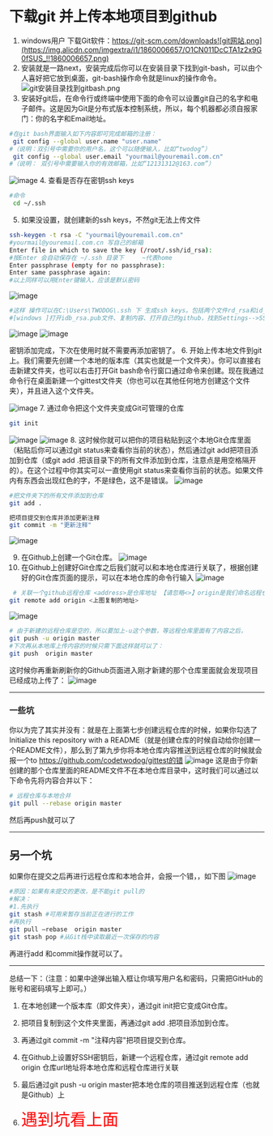 # 下载git 并上传本地项目到github
1. windows用户  下载Git软件：https://git-scm.com/downloads![git网站.png](https://img.alicdn.com/imgextra/i1/1860006657/O1CN011DcCTA1z2x9G0fSUS_!!1860006657.png)
2. 安装就是一路next，安装完成后你可以在安装目录下找到git-bash，可以由个人喜好把它放到桌面，git-bash操作命令就是linux的操作命令。 ![git安装目录找到gitbash.png](https://img.alicdn.com/imgextra/i3/1860006657/O1CN01xytmXH1z2x9FwJZ7J_!!1860006657.png)
3.  安装好git后，在命令行或终端中使用下面的命令可以设置git自己的名字和电子邮件。这是因为Git是分布式版本控制系统，所以，每个机器都必须自报家门：你的名字和Email地址。
```bash
#在git bash界面输入如下内容即可完成邮箱的注册：
 git config --global user.name "user.name"
#（说明：双引号中需要你的用户名，这个可以随便输入，比如“twodog”）
 git config --global user.email "yourmail@youremail.com.cn"
#（说明： 双引号中需要输入你的有效邮箱，比如“12131312@163.com”）
```
![image](https://img.alicdn.com/imgextra/i1/1860006657/O1CN01qq2U291z2x9GqrTit_!!1860006657.png)
4. 查看是否存在密钥ssh keys
```bash
#命令
 cd ~/.ssh
 ```
5. 如果没设置，就创建新的ssh keys，不然git无法上传文件
```bash
ssh-keygen -t rsa -C "yourmail@youremail.com.cn"
#yourmail@youremail.com.cn 写自己的邮箱
Enter file in which to save the key (/root/.ssh/id_rsa): 
#按Enter 会自动保存在 ~/.ssh 目录下     ~代表home
Enter passphrase (empty for no passphrase): 
Enter same passphrase again:
#以上同样可以用Enter键输入，应该是默认密码
```
![image](https://img.alicdn.com/imgextra/i3/1860006657/O1CN01Ielj9Z1z2x9G0fBr2_!!1860006657.png)

```bash
#这样 操作可以在C:\Users\TWODOG\.ssh 下 生成ssh keys。包括两个文件rd_rsa和id_rsa.pub(llinux 下就在~/.ssh）两种操作系统在git-bash里面都可以用同样的方式打开，当然这不重要，只是告诉你文件在哪。
#[windows ]打开idb_rsa.pub文件、复制内容、打开自己的github，找到Settings-->SSH and GPG keys  粘贴到key里面，点击Add SSH key 具体看下图
```
![image](https://img.alicdn.com/imgextra/i2/1860006657/O1CN019oNDw71z2x9JFaTXu_!!1860006657.png)
![image](https://img.alicdn.com/imgextra/i3/1860006657/O1CN01j2lnJw1z2x9IlesMO_!!1860006657.png)


密钥添加完成，下次在使用时就不需要再添加密钥了。
6. 开始上传本地文件到git上。我们需要先创建一个本地的版本库（其实也就是一个文件夹）。你可以直接右击新建文件夹，也可以右击打开Git bash命令行窗口通过命令来创建。现在我通过命令行在桌面新建一个gittest文件夹（你也可以在其他任何地方创建这个文件夹），并且进入这个文件夹。

![image](https://img.alicdn.com/imgextra/i2/1860006657/O1CN01ewMryr1z2x9HrEEKs_!!1860006657.png)
7. 通过命令把这个文件夹变成Git可管理的仓库
 ```bash
 git init
 ```
 ![image](https://img.alicdn.com/imgextra/i2/1860006657/O1CN016YhC0A1z2x9JFYKUa_!!1860006657.png)
 ![image](https://img.alicdn.com/imgextra/i4/1860006657/O1CN01OXjv391z2x9D41PPj_!!1860006657.png)
 8. 这时候你就可以把你的项目粘贴到这个本地Git仓库里面（粘贴后你可以通过git status来查看你当前的状态），然后通过git add把项目添加到仓库（或git add .把该目录下的所有文件添加到仓库，注意点是用空格隔开的）。在这个过程中你其实可以一直使用git status来查看你当前的状态。如果文件内有东西会出现红色的字，不是绿色，这不是错误。
 ![image](https://img.alicdn.com/imgextra/i4/1860006657/O1CN01MCgelG1z2x98WI7DA_!!1860006657.png)
```bash
#把文件夹下的所有文件添加到仓库
git add .

把项目提交到仓库并添加更新注释
git commit -m "更新注释"
```
![image](https://img.alicdn.com/imgextra/i1/1860006657/O1CN01nqdkLr1z2x9HBihFU_!!1860006657.png)

9.  在Github上创建一个Git仓库。
![image](https://img.alicdn.com/imgextra/i2/1860006657/O1CN01FKCkE61z2x9JFbgOc_!!1860006657.png)
10. 在Github上创建好Git仓库之后我们就可以和本地仓库进行关联了，根据创建好的Git仓库页面的提示，可以在本地仓库的命令行输入
![image](https://img.alicdn.com/imgextra/i3/1860006657/O1CN015vYQh71z2x98WGqF5_!!1860006657.png)
```bash
 # 关联一个github远程仓库 <address>是仓库地址 【请忽略<>】origin是我们命名远程仓库的名字，可以随意取名，但是一般我们看到origin就是远程仓库
git remote add origin <上图复制的地址>
```
![image](https://img.alicdn.com/imgextra/i1/1860006657/O1CN01CHMxcW1z2x9ELcrxD_!!1860006657.png)
```bash
# 由于新建的远程仓库是空的，所以要加上-u这个参数，等远程仓库里面有了内容之后，
git push -u origin master
#下次再从本地库上传内容的时候只需下面这样就可以了：
git push  origin master

```
这时候你再重新刷新你的Github页面进入刚才新建的那个仓库里面就会发现项目已经成功上传了：
![image](https://img.alicdn.com/imgextra/i4/1860006657/O1CN01SZSRxH1z2x9FwKIqd_!!1860006657.png)


---
### 一些坑
你以为完了其实并没有：就是在上面第七步创建远程仓库的时候，如果你勾选了Initialize this repository with a README（就是创建仓库的时候自动给你创建一个README文件），那么到了第九步你将本地仓库内容推送到远程仓库的时候就会报一个to   https://github.com/codetwodog/gittest的错
![image](https://img.alicdn.com/imgextra/i3/1860006657/O1CN01iGfsWs1z2x9IZNdTd_!!1860006657.png)
这是由于你新创建的那个仓库里面的README文件不在本地仓库目录中，这时我们可以通过以下命令先将内容合并以下：
```bash
# 远程仓库与本地合并
git pull --rebase origin master
```
然后再push就可以了


---
## 另一个坑
如果你在提交之后再进行远程仓库和本地合并，会报一个错，，如下图
![image](https://img.alicdn.com/imgextra/i3/1860006657/O1CN018cTvyh1z2x9JFasWH_!!1860006657.png)
```bash
#原因：如果有未提交的更改，是不能git pull的
#解决：
#1.先执行
git stash #可用来暂存当前正在进行的工作
#再执行
git pull –rebase  origin master
git stash pop #从Git栈中读取最近一次保存的内容

```
再进行add 和commit操作就可以了。


---
总结一下：（注意：如果中途弹出输入框让你填写用户名和密码，只需把GitHub的账号和密码填写上即可。）
1. 在本地创建一个版本库（即文件夹），通过git init把它变成Git仓库。

2. 把项目复制到这个文件夹里面，再通过git add .把项目添加到仓库。

2.   再通过git commit -m "注释内容"把项目提交到仓库。

4.   在Github上设置好SSH密钥后，新建一个远程仓库，通过git remote add origin 仓库url地址将本地仓库和远程仓库进行关联

5. 最后通过git push -u origin master把本地仓库的项目推送到远程仓库（也就是Github）上
6. <font color=red size=6 face=“黑体”>遇到坑看上面</font><table><tr>



